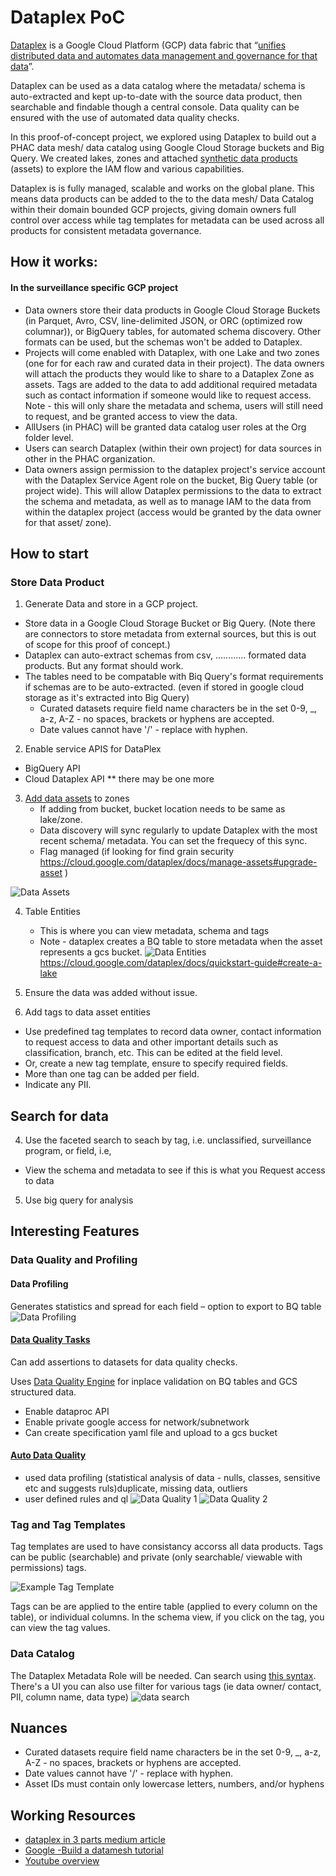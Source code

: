 # Dataplex PoC

[Dataplex](https://cloud.google.com/blog/products/data-analytics/build-a-data-mesh-on-google-cloud-with-dataplex-now-generally-available?utm_source=youtube&utm_medium=unpaidsoc&utm_campaign=fy22q1-googlecloudevents-blog-data-description-no-brand-global&utm_content=j2hU_vkiWa0-skyvine1026739764&utm_term=-) is a Google Cloud Platform (GCP) data fabric that “[unifies distributed data and automates data management and governance for that data](https://cloud.google.com/dataplex/docs/introduction)”. 

Dataplex can be used as a data catalog where the metadata/ schema is auto-extracted and kept up-to-date with the source data product, then  searchable and findable though a central console. Data quality can be ensured with the use of automated data quality checks.

In this proof-of-concept project, we explored using Dataplex to build out a PHAC data mesh/ data catalog using Google Cloud Storage buckets and Big Query.  We created lakes, zones and attached [synthetic data products](https://github.com/PHACDataHub/dataplex-poc/tree/main/generate-data) (assets) to explore the IAM flow and various capabilities. 

Dataplex is is fully managed, scalable and works on the global plane. This means data products can be added to the to the data mesh/ Data Catalog within their domain bounded GCP projects, giving domain owners full control over access while tag templates for metadata can be used across all products for consistent metadata governance. 

## How it works:

#### In the surveillance specific GCP project

* Data owners store their data products in Google Cloud Storage Buckets (in Parquet, Avro, CSV, line-delimited JSON, or ORC (optimized row columnar)), or BigQuery tables, for automated schema discovery. Other formats can be used, but the schemas won't be added to Dataplex. 
* Projects will come enabled with Dataplex, with one Lake and two zones (one for for each raw and curated data in their project). The data owners will attach the products they would like to share to a Dataplex Zone as assets. Tags are added to the data to add additional required metadata such as contact information if someone would like to request access. Note - this will only share the metadata and schema, users will still need to request, and be granted access to view the data. 
* AllUsers (in PHAC) will be granted data catalog user roles at the Org folder level.
* Users can search Dataplex (within their own project) for data sources in other in the PHAC organization. 
* Data owners assign permission to the dataplex project's service account with the Dataplex Service Agent role on the bucket, Big Query table (or project wide). This will allow Dataplex permissions to the data to extract the schema and metadata, as well as to manage IAM to the data from within the dataplex project (access would be granted by the data owner for that asset/ zone).

## How to start

### Store Data Product
1. Generate Data and store in a GCP project. 
* Store data in a Google Cloud Storage Bucket or Big Query. (Note there are connectors to store metadata from external sources, but this is out of scope for this proof of concept.)
* Dataplex can auto-extract schemas from csv, ............ formated data products. But any format should work. 
* The tables need to be compatable with Biq Query's format requirements if schemas are to be auto-extracted. (even if stored in google cloud storage as it's extracted into Big Query)
    * Curated datasets require field name characters be in the set 0-9, _,  a-z, A-Z - no spaces, brackets or hyphens are accepted. 
    * Date values cannot have '/' - replace with hyphen. 

2. Enable service APIS for DataPlex
* BigQuery API
* Cloud Dataplex API
** there may be one more 


<!-- 2. ## Set up Dataplex 

Data products (assets) can be added to Dataplex, through zones. Zones are attached to a data lake, and need to be set up first. 

1. [Create Lakes](https://cloud.google.com/dataplex/docs/create-lake) 
    *  This is the product domain (Note - We don't need the metastore as it is really for the 'Explore' feature, which we don't recomend at this point in time.)
    * Ensure the region is set to one that resides in Canada.
     ![Data Lakes](img/dataplex-lakes.png)

2. [Create Zones](https://cloud.google.com/dataplex/docs/add-zone). 
    * There are 2 tiers - raw zones (any format), and curated zones (strict typed format - eg BQ table/ parquet).
    * Both data types of data products can be shared with Dataplex.
    * Enable [metadata discovery](https://cloud.google.com/dataplex/docs/add-zone#:~:text=the%20same%20zone.-,Optional,-%3A%20Enable%20metadata%20discovery) is on (this should be on by default and allows Dataplex to automatically scan and extract metadata from Zone)
        * Ensure the region is set to one that resides in Canada.
 ![Data Zones](img/dataplex-zones.png) -->

3. [Add data assets](https://cloud.google.com/dataplex/docs/manage-assets#add-asset) to zones 
    * If adding from bucket, bucket location needs to be same as lake/zone.
    * Data discovery will sync regularly to update Dataplex with the most recent schema/ metadata. You can set the frequecy of this sync.
    <!-- * Attach data assets from other projects: add [IAM to bucket](https://cloud.google.com/dataplex/docs/manage-assets#role-for-bucket) and [authorize bucket to dataplex](https://cloud.google.com/dataplex/docs/create-lake#access-control) -->
    * Flag managed (if looking for  find grain security https://cloud.google.com/dataplex/docs/manage-assets#upgrade-asset )

 ![Data Assets](img/dataplex-assets.png)

4. Table Entities
    * This is where you can view metadata, schema and tags
    * Note - dataplex creates a BQ table to store metadata when the asset represents a gcs bucket.
![Data Entities](img/dataplex-entities.png)
https://cloud.google.com/dataplex/docs/quickstart-guide#create-a-lake

5. Ensure the data was added without issue. 

6. Add tags to data asset entities
* Use predefined tag templates to record data owner, contact information to request access to data and other important details such as classification, branch, etc. This can be edited at the field level. 
* Or, create a new tag template, ensure to specify required fields.
* More than one tag can be added per field.
* Indicate any PII.

## Search for data
4. Use the faceted search to seach by tag, i.e. unclassified, surveillance program, or field, i.e, 
* View the schema and metadata to see if this is what you Request access to data

5. Use big query for analysis


<!-- Data products, owned and managed by the business domains (surveillance programs), can be added to the data mesh without being moved from their respective GCP projects.  The metadata and governance for the data mesh is centrally managed from the Dataplex GCP project. 

Dataplex can be used as a data catalog where the metadata/ schema is auto-extracted and kept up-to-date with the source data product, then  searchable and findable though a central console. Data quality can be ensured with the use of automated data quality checks.

In this proof-of-concept project, we explored using Dataplex to build out a PHAC data mesh/ data catalog using Google Cloud Storage buckets and Big Query.  We created lakes, zones and attached [synthetic data products](https://github.com/PHACDataHub/dataplex-poc/tree/main/generate-data) (assets) to explore the IAM flow and various capabilities.  -->

 

<!-- ## How it works:

#### In the surveillance specific GCP project

* Data owners store their data products in Google Cloud Storage Buckets (in Parquet, Avro, CSV, line-delimited JSON, or ORC (optimized row columnar), or BigQuery tables for automated schema discovery).
* Data owners assign permission to the dataplex project's service account with the Dataplex Service Agent role on the bucket, Big Query table (or project wide). This will allow Dataplex permissions to the data to extract the schema and metadata, as well as to manage IAM to the data from within the dataplex project (access would be granted by the data owner for that asset/ zone).

#### In the Dataplex Project

* Set up the Lakes (this is done by the Dataplex Admin), Zones and assets (the data owner requires the Dataplex Viewer and Dataplex Metadata Reader roles over whole project, but only the Dataplex Data Owner role over the zone or asset they manage)
* Dataplex will then ‘discover’ data (in the bucket or BQ table) represented by the Dataplex asset - auto extracting the technical metadata and inferring the schema of the data product(s), so long as they are of compatible format. This ‘discovery’ job is run when an asset is initially added and can also be run on a cron job ensure metadata is up to date. 


## Set up

1. [Create Lakes](https://cloud.google.com/dataplex/docs/create-lake) 
    *  Lakes maps to a Data Mesh domain - here they correspond to PHAC branches (need a separate metastore per lake if using the explore features)
    * ~~[Set up a Dataproc metastore service](https://cloud.google.com/dataplex/docs/create-lake#metastore) (select 'sync to data catalog' and enable grpc)~~ (The metastore is really for the 'Explore' feature, which we don't recomend at this point in time.)
  
     ![Data Lakes](img/dataplex-lakes.png)

2. [Create Zones](https://cloud.google.com/dataplex/docs/add-zone) within lakes - these correspond to Surveillance Program areas. 
    * There are 2 tiers - raw zones (any format), and curated zones (strict typed format - eg BQ table/ parquet).
    * Enable [metadata discovery](https://cloud.google.com/dataplex/docs/add-zone#:~:text=the%20same%20zone.-,Optional,-%3A%20Enable%20metadata%20discovery) (allows Dataplex to automatically scan and extract metadata from Zone)
 ![Data Zones](img/dataplex-zones.png)

3. Add data assets to zones 
    * If adding from bucket, bucket location needs to be same as lake/zone.
    * Attach data assets from other projects: add [IAM to bucket](https://cloud.google.com/dataplex/docs/manage-assets#role-for-bucket) and [authorize bucket to dataplex](https://cloud.google.com/dataplex/docs/create-lake#access-control)
    * Flag managed (if looking for  find grain security https://cloud.google.com/dataplex/docs/manage-assets#upgrade-asset )
 ![Data Assets](img/dataplex-assets.png)

4. Table Entities
    * This is where you can view metadata, schema and tags
    * Note - dataplex creates a BQ table to store metadata when the asset represents a gcs bucket.
![Data Entities](img/dataplex-entities.png) -->

## Interesting Features

### Data Quality and Profiling 

#### Data Profiling 
Generates statistics and spread for each field – option to export to BQ table
![Data Profiling](img/dataplex-profiling.jpg)

#### [Data Quality Tasks](https://cloud.google.com/dataplex/docs/check-data-quality)
Can add assertions to datasets for data quality checks.

Uses [Data Quality Engine](https://github.com/GoogleCloudPlatform/cloud-data-quality) for inplace validation on BQ tables and GCS structured data.
* Enable dataproc API
* Enable private google access for network/subnetwork
* Can create specification yaml file and upload to a gcs bucket

#### [Auto Data Quality](https://cloud.google.com/dataplex/docs/auto-data-quality-overview)
* used data profiling (statistical analysis of data - nulls, classes, sensitive etc and suggests ruls)duplicate, missing data, outliers
* user defined rules and ql
![Data Quality 1](img/dataplex-dataquality1.jpg)
![Data Quality 2](img/dataplex-dataquality2.jpg)

### Tag and Tag Templates 

Tag templates are used to have consistancy accorss all data products. Tags can be public (searchable) and private (only searchable/ viewable with permissions) tags.

![Example Tag Template](img/dataplex_tag_template.jpg)

Tags can be are applied to the entire table (applied to every column on the table), or individual columns. In the schema view, if you click on the tag, you can view the tag values. 

### Data Catalog

The Dataplex Metadata Role will be needed. Can search using [this syntax](https://cloud.google.com/data-catalog/docs/how-to/search-reference). There's a UI you can also use filter for various tags (ie data owner/ contact, PII, column name, data type)
![data search](img/dataplex-search.jpg)
## Nuances 

* Curated datasets require field name characters be in the set 0-9, _,  a-z, A-Z - no spaces, brackets or hyphens are accepted. 
* Date values cannot have '/' - replace with hyphen. 
* Asset IDs must contain only lowercase letters, numbers, and/or hyphens

<!-- ### Other considerations -  -->

## Working Resources

* [dataplex in 3 parts medium article](https://medium.com/search?q=Diptiman+Raichaudhuri+dataplex)
* [Google -Build a datamesh tutorial](https://cloud.google.com/dataplex/docs/build-a-data-mesh?utm_source=youtube&utm_medium=unpaidsoc&utm_campaign=fy22q1-googlecloudevents-web-data-description-no-brand-global&utm_content=j2hU_vkiWa0-skyvine1026739764&utm_term=-)
* [Youtube overview](https://www.youtube.com/watch?v=j2hU_vkiWa0&t=970s)












